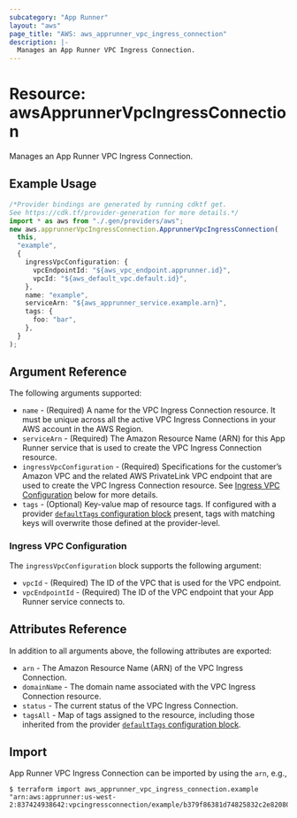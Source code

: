 ```yaml
---
subcategory: "App Runner"
layout: "aws"
page_title: "AWS: aws_apprunner_vpc_ingress_connection"
description: |-
  Manages an App Runner VPC Ingress Connection.
---
```


# Resource: awsApprunnerVpcIngressConnection

Manages an App Runner VPC Ingress Connection.

## Example Usage

```typescript
/*Provider bindings are generated by running cdktf get.
See https://cdk.tf/provider-generation for more details.*/
import * as aws from "./.gen/providers/aws";
new aws.apprunnerVpcIngressConnection.ApprunnerVpcIngressConnection(
  this,
  "example",
  {
    ingressVpcConfiguration: {
      vpcEndpointId: "${aws_vpc_endpoint.apprunner.id}",
      vpcId: "${aws_default_vpc.default.id}",
    },
    name: "example",
    serviceArn: "${aws_apprunner_service.example.arn}",
    tags: {
      foo: "bar",
    },
  }
);

```

## Argument Reference

The following arguments supported:

* `name` - (Required) A name for the VPC Ingress Connection resource. It must be unique across all the active VPC Ingress Connections in your AWS account in the AWS Region.
* `serviceArn` - (Required) The Amazon Resource Name (ARN) for this App Runner service that is used to create the VPC Ingress Connection resource.
* `ingressVpcConfiguration` - (Required) Specifications for the customer’s Amazon VPC and the related AWS PrivateLink VPC endpoint that are used to create the VPC Ingress Connection resource. See [Ingress VPC Configuration](#ingress-vpc-configuration) below for more details.
* `tags` - (Optional) Key-value map of resource tags. If configured with a provider [`defaultTags` configuration block](https://registry.terraform.io/providers/hashicorp/aws/latest/docs#default_tags-configuration-block) present, tags with matching keys will overwrite those defined at the provider-level.

### Ingress VPC Configuration

The `ingressVpcConfiguration` block supports the following argument:

* `vpcId` - (Required) The ID of the VPC that is used for the VPC endpoint.
* `vpcEndpointId` - (Required) The ID of the VPC endpoint that your App Runner service connects to.

## Attributes Reference

In addition to all arguments above, the following attributes are exported:

* `arn` - The Amazon Resource Name (ARN) of the VPC Ingress Connection.
* `domainName` - The domain name associated with the VPC Ingress Connection resource.
* `status` - The current status of the VPC Ingress Connection.
* `tagsAll` - Map of tags assigned to the resource, including those inherited from the provider [`defaultTags` configuration block](https://registry.terraform.io/providers/hashicorp/aws/latest/docs#default_tags-configuration-block).

## Import

App Runner VPC Ingress Connection can be imported by using the `arn`, e.g.,

```console
$ terraform import aws_apprunner_vpc_ingress_connection.example "arn:aws:apprunner:us-west-2:837424938642:vpcingressconnection/example/b379f86381d74825832c2e82080342fa"
```
